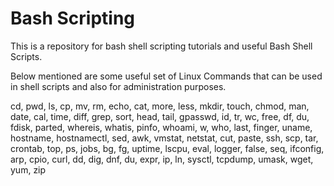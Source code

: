 # Bash Scripting

This is a repository for bash shell scripting tutorials and useful Bash Shell Scripts.

Below mentioned are some useful set of Linux Commands that can be used in shell scripts and also for administration purposes.




cd, pwd, ls, cp, mv, rm, echo, cat, more, less, mkdir, touch, chmod, man, date,	cal,
time, diff, grep, sort, head, tail, gpasswd, id, tr, wc, free, df, du, fdisk, parted,
whereis, whatis, pinfo, whoami, w, who, last, finger, uname, hostname, hostnamectl,
sed, awk, vmstat, netstat, cut, paste, ssh, scp, tar, crontab, top, ps, jobs, bg, fg,
uptime, lscpu, eval, logger, false, seq, ifconfig, arp, cpio, curl, dd, dig, dnf, du,
expr, ip, ln, sysctl, tcpdump, umask, wget, yum, zip
